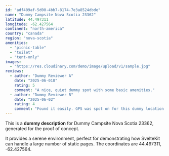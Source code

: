 ```yaml
---
id: "adf409af-5d00-4bb7-8174-7e3a8524dbde"
name: "Dummy Campsite Nova Scotia 23362"
latitude: 44.497311
longitude: -62.427564
continent: "north-america"
country: "canada"
region: "nova-scotia"
amenities:
  - "picnic-table"
  - "toilet"
  - "tent-only"
images:
  - "https://res.cloudinary.com/demo/image/upload/v1/sample.jpg"
reviews:
  - author: "Dummy Reviewer A"
    date: "2025-06-018"
    rating: 5
    comment: "A nice, quiet dummy spot with some basic amenities."
  - author: "Dummy Reviewer B"
    date: "2025-06-02"
    rating: 4
    comment: "Found it easily. GPS was spot on for this dummy location."
---
```


This is a **dummy description** for Dummy Campsite Nova Scotia 23362, generated for the proof of concept.

It provides a serene environment, perfect for demonstrating how SvelteKit can handle a large number of static pages. The coordinates are 44.497311, -62.427564.
